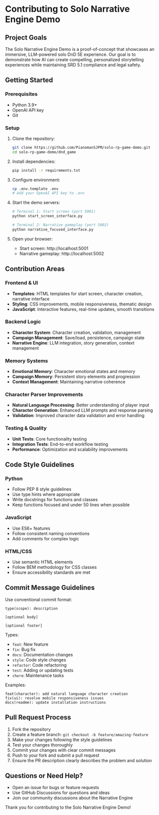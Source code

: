 # Contributing to Solo Narrative Engine Demo

## Project Goals

The Solo Narrative Engine Demo is a proof-of-concept that showcases an immersive, LLM-powered solo DnD 5E experience. Our goal is to demonstrate how AI can create compelling, personalized storytelling experiences while maintaining SRD 5.1 compliance and legal safety.

## Getting Started

### Prerequisites
- Python 3.9+
- OpenAI API key
- Git

### Setup
1. Clone the repository:
   ```bash
   git clone https://github.com/PianomanSJPM/solo-rp-game-demo.git
   cd solo-rp-game-demo/dnd_game
   ```

2. Install dependencies:
   ```bash
   pip install -r requirements.txt
   ```

3. Configure environment:
   ```bash
   cp .env.template .env
   # Add your OpenAI API key to .env
   ```

4. Start the demo servers:
   ```bash
   # Terminal 1: Start screen (port 5001)
   python start_screen_interface.py
   
   # Terminal 2: Narrative gameplay (port 5002)
   python narrative_focused_interface.py
   ```

5. Open your browser:
   - Start screen: http://localhost:5001
   - Narrative gameplay: http://localhost:5002

## Contribution Areas

### Frontend & UI
- **Templates**: HTML templates for start screen, character creation, narrative interface
- **Styling**: CSS improvements, mobile responsiveness, thematic design
- **JavaScript**: Interactive features, real-time updates, smooth transitions

### Backend Logic
- **Character System**: Character creation, validation, management
- **Campaign Management**: Save/load, persistence, campaign state
- **Narrative Engine**: LLM integration, story generation, context management

### Memory Systems
- **Emotional Memory**: Character emotional states and memory
- **Campaign Memory**: Persistent story elements and progression
- **Context Management**: Maintaining narrative coherence

### Character Parser Improvements
- **Natural Language Processing**: Better understanding of player input
- **Character Generation**: Enhanced LLM prompts and response parsing
- **Validation**: Improved character data validation and error handling

### Testing & Quality
- **Unit Tests**: Core functionality testing
- **Integration Tests**: End-to-end workflow testing
- **Performance**: Optimization and scalability improvements

## Code Style Guidelines

### Python
- Follow PEP 8 style guidelines
- Use type hints where appropriate
- Write docstrings for functions and classes
- Keep functions focused and under 50 lines when possible

### JavaScript
- Use ES6+ features
- Follow consistent naming conventions
- Add comments for complex logic

### HTML/CSS
- Use semantic HTML elements
- Follow BEM methodology for CSS classes
- Ensure accessibility standards are met

## Commit Message Guidelines

Use conventional commit format:
```
type(scope): description

[optional body]

[optional footer]
```

Types:
- `feat`: New feature
- `fix`: Bug fix
- `docs`: Documentation changes
- `style`: Code style changes
- `refactor`: Code refactoring
- `test`: Adding or updating tests
- `chore`: Maintenance tasks

Examples:
```
feat(character): add natural language character creation
fix(ui): resolve mobile responsiveness issues
docs(readme): update installation instructions
```

## Pull Request Process

1. Fork the repository
2. Create a feature branch: `git checkout -b feature/amazing-feature`
3. Make your changes following the style guidelines
4. Test your changes thoroughly
5. Commit your changes with clear commit messages
6. Push to your fork and submit a pull request
7. Ensure the PR description clearly describes the problem and solution

## Questions or Need Help?

- Open an issue for bugs or feature requests
- Use GitHub Discussions for questions and ideas
- Join our community discussions about the Narrative Engine

Thank you for contributing to the Solo Narrative Engine Demo! 
